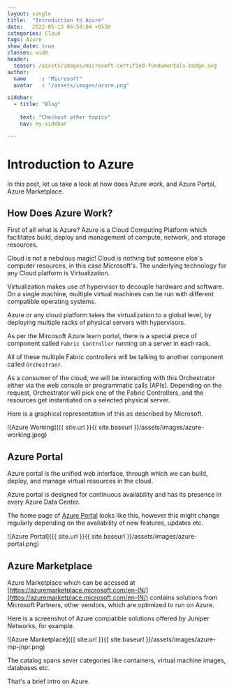 ```yaml
---
layout: single
title:  "Introduction to Azure"
date:   2022-05-13 06:59:04 +0530
categories: Cloud
tags: Azure
show_date: true
classes: wide
header:
  teaser: /assets/images/microsoft-certified-fundamentals-badge.svg
author:
  name     : "Microsoft"
  avatar   : "/assets/images/azure.png"

sidebar:
  - title: "Blog"
   
    text: "Checkout other topics"
    nav: my-sidebar

---
```


# Introduction to Azure
In this post, let us take a look at how does Azure work, and Azure Portal, Azure Marketplace.

## How Does Azure Work?
First of all what is Azure? Azure is a Cloud Computing Platform which facilitates build, deploy and management of compute, network, and storage resources.

Cloud is not a nebulous magic! 
Cloud is nothing but someone else's computer resources, in this case Microsoft's. The underlying technology for any Cloud platform is Virtualization. 

Virtualization makes use of hypervisor to decouple hardware and software. On a single machine, multiple virtual machines can be run with different compatible operating systems.

Azure or any cloud platform takes the virtualization to a global level, by deploying multiple racks of physical servers with hypervisors. 

As per the Mircosoft Azure learn portal, there is a special piece of component called `Fabric Controller` running on a server in each rack.

All of these multiple Fabric controllers will be talking to another component called `Orchestraor`.

As a consumer of the cloud, we will be interacting with this Orchestrator either via the web console or programmatic calls (APIs). Depending on the request, Orchestrator will pick one of the Fabric Controllers, and the resources get instantiated on a selected physical server.

Here is a graphical representation of this as described by Microsoft.

![Azure Working]({{ site.url }}{{ site.baseurl }}/assets/images/azure-working.jpeg)

## Azure Portal
Azure portal is the unified web interface, through which we can build, deploy, and manage virtual resources in the cloud.

Azure portal is designed for continuous availability and has its presence in every Azure Data Center.

The home page of  [Azure Portal](https://portal.azure.com/#home) looks like this, however this might change regularly depending on the availability of new features, updates etc.

![Azure Portal]({{ site.url }}{{ site.baseurl }}/assets/images/azure-portal.png)

## Azure Marketplace
Azure Marketplace which can be accssed at [https://azuremarketplace.microsoft.com/en-IN/](https://azuremarketplace.microsoft.com/en-IN/) contains solutions from Microsoft Partners, other vendors, which are optimized to run on Azure.

Here is a screenshot of Azure compatible solutions offered by Juniper Networks, for example.

![Azure Marketplace]({{ site.url }}{{ site.baseurl }}/assets/images/azure-mp-jnpr.png)

The catalog spans sever categories like containers, virtual machine images, databases etc.

That's a brief intro on Azure.

